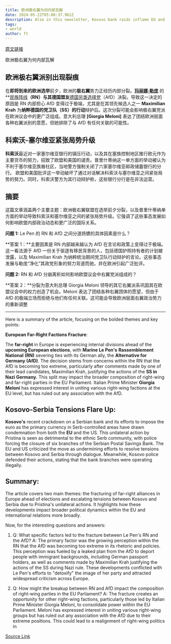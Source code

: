 ```yaml
---
title: 欧洲极右翼为何内部瓦解
date: 2024-05-22T05:00:37.961Z
description: Also in this newsletter, Kosovo bank raids inflame EU and US
tags: 
- world
author: ft
---
```


[原文链接](https://ft.com/content/2a921933-7e7f-4e12-b53e-2819bae6821c)

欧洲极右翼为何内部瓦解

## 欧洲极右翼派别出现裂痕 ##

在**即将到来的欧洲选举**前夕，欧洲的**极右翼**势力正经历内部分裂。[**玛丽娜·勒庞**](https://en.wikipedia.org/wiki/Marine_Le_Pen) 的**[民族阵线](https://en.wikipedia.org/wiki/National_Rally_(France))**（RN）与其德国盟友**[德国另类选择党](https://en.wikipedia.org/wiki/Alternative_for_Germany)（AfD）决裂。导致这一决定的原因是 RN 内部担心 AfD 变得过于极端，尤其是在其领先候选人之一 **Maximilian Krah** 为**纳粹德国的党卫队（SS）的行动**辩护后。这次分裂可能会影响极右翼党派在欧洲议会中的更广泛组成。意大利总理 **[Giorgia Meloni]** 表达了团结欧洲层面各种右翼派别的意愿，但她排除了与 AfD 有任何关联的可能性。

## 科索沃-塞尔维亚紧张局势升级 ##

**科索沃**最近对一家塞尔维亚银行的镇压行动，以及其在塞族控制地区推行欧元作为主要货币的努力，招致了欧盟和美国的谴责。普里什蒂纳这一单方面的举动被认为不利于塞尔维亚族裔社区，当地警方强制关闭了六家塞尔维亚邮政储蓄银行的分行。 欧盟和美国批评这一举动破坏了通过对话解决科索沃与塞尔维亚之间紧张局势的努力。同时，科索沃警方为其行动辩护称，这些银行分行是在非法运营。

## 摘要 ##

这篇文章涵盖两个主要主题：欧洲极右翼联盟在选举前夕分裂，以及普里什蒂纳单方面的举动导致科索沃和塞尔维亚之间的紧张局势升级。它强调了这些事态发展如何影响欧盟内部政治动态和更广泛的国际关系。

**问题 1:** Le Pen 的 RN 和 AfD 之间分道扬镳的具体因素是什么？ 

**答案 1：**主要因素是 RN 内部越来越认为 AfD 在言论和政策上变得过于极端。这一看法源于 AfD 一份关于驱逐有移民背景的人，包括德国护照持有者的计划被泄露，以及 Maximilian Krah 为纳粹统治期间党卫队行动辩护的言论。这些事态发展与勒庞“净化”其政党形象的努力背道而驰，并在欧洲引起广泛批评。

**问题 2:** RN 和 AfD 分崩离析如何影响欧盟议会中右翼党派组成的？ 

**答案 2：**分裂为意大利总理 Giorgia Meloni 领导的其它右翼派系巩固其在欧盟议会中的权力创造了机会。Meloni 表达了团结各种右翼团体的愿望，但由于 AfD 的极端立场而拒绝与他们有任何关联。这可能会导致欧洲层面右翼政治势力的重新调整

---

Here is a summary of the article, focusing on the bolded themes and key points:

**European Far-Right Factions Fracture**: 

The **far-right** in Europe is experiencing internal divisions ahead of the **upcoming European elections**, with **Marine Le Pen's** **Rassemblement National** **(RN)** severing ties with its German ally, the **Alternative for Germany (AfD)**. The decision stems from concerns within the RN that the AfD is becoming too extreme, particularly after comments made by one of their lead candidates, Maximilian Krah, justifying the actions of the **SS in Nazi Germany.** This split may impact the broader composition of right-wing and far-right parties in the EU Parliament. Italian Prime Minister **Giorgia Meloni** has expressed interest in uniting various right-wing factions at the EU level, but has ruled out any association with the AfD. 

## Kosovo-Serbia Tensions Flare Up: 

**Kosovo's** recent crackdown on a Serbian bank and its efforts to impose the euro as the primary currency in Serb-controlled areas have drawn condemnation from both the **EU** and the US. This unilateral action by Pristina is seen as detrimental to the ethnic Serb community, with police forcing the closure of six branches of the Serbian Postal Savings Bank. The EU and US criticized the move as undermining efforts to resolve tensions between Kosovo and Serbia through dialogue. Meanwhile, Kosovo police defended their actions, stating that the bank branches were operating illegally. 

## Summary: 

The article covers two main themes: the fracturing of far-right alliances in Europe ahead of elections and escalating tensions between Kosovo and Serbia due to Pristina's unilateral actions. It highlights how these developments impact broader political dynamics within the EU and international relations more broadly. 

Now, for the interesting questions and answers: 

1. Q: What specific factors led to the fracture between Le Pen's RN and the AfD? 
A: The primary factor was the growing perception within the RN that the AfD was becoming too extreme in its rhetoric and policies. This perception was fueled by a leaked plan from the AfD to deport people with immigrant backgrounds, including German passport holders, as well as comments made by Maximilian Krah justifying the actions of the SS during Nazi rule. These developments conflicted with Le Pen's efforts to "detoxify" the image of her party and attracted widespread criticism across Europe. 

2. Q: How might the breakup between RN and AfD impact the composition of right-wing parties in the EU Parliament? 
A: The fracture creates an opportunity for other right-wing factions, particularly those led by Italian Prime Minister Giorgia Meloni, to consolidate power within the EU Parliament. Meloni has expressed interest in uniting various right-wing groups but has ruled out any association with the AfD due to their extreme positions. This could lead to a realignment of right-wing politics in

[Source Link](https://ft.com/content/2a921933-7e7f-4e12-b53e-2819bae6821c)


